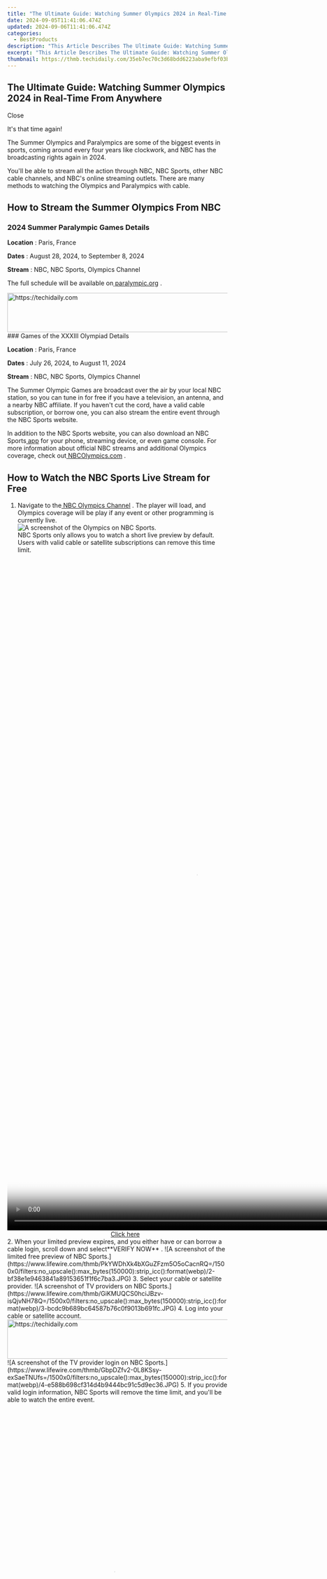 ```yaml
---
title: "The Ultimate Guide: Watching Summer Olympics 2024 in Real-Time From Anywhere"
date: 2024-09-05T11:41:06.474Z
updated: 2024-09-06T11:41:06.474Z
categories:
  - BestProducts
description: "This Article Describes The Ultimate Guide: Watching Summer Olympics 2024 in Real-Time From Anywhere"
excerpt: "This Article Describes The Ultimate Guide: Watching Summer Olympics 2024 in Real-Time From Anywhere"
thumbnail: https://thmb.techidaily.com/35eb7ec70c3d68bdd6223aba9efbf03bc030e84e65b3cf939f3e4c2fcf3f5d40.jpg
---
```


## The Ultimate Guide: Watching Summer Olympics 2024 in Real-Time From Anywhere

Close 

 It's that time again!

 The Summer Olympics and Paralympics are some of the biggest events in sports, coming around every four years like clockwork, and NBC has the broadcasting rights again in 2024.

 You'll be able to stream all the action through NBC, NBC Sports, other NBC cable channels, and NBC's online streaming outlets. There are many methods to watching the Olympics and Paralympics with cable.

##  How to Stream the Summer Olympics From NBC 

###  2024 Summer Paralympic Games Details

**Location** : Paris, France

**Dates** : August 28, 2024, to September 8, 2024

**Stream** : NBC, NBC Sports, Olympics Channel

 The full schedule will be available on[ paralympic.org](https://www.paralympic.org/) .

<!-- affiliate ads begin -->
<a href="https://unicoeye.pxf.io/c/5597632/2134489/18498" target="_top" id="2134489">
  <img src="//a.impactradius-go.com/display-ad/18498-2134489" border="0" alt="https://techidaily.com" width="728" height="90"/>
</a>
<img height="0" width="0" src="https://unicoeye.pxf.io/i/5597632/2134489/18498" style="position:absolute;visibility:hidden;" border="0" />
<!-- affiliate ads end -->
###  Games of the XXXIII Olympiad Details

**Location** : Paris, France

**Dates** : July 26, 2024, to August 11, 2024

**Stream** : NBC, NBC Sports, Olympics Channel

 The Summer Olympic Games are broadcast over the air by your local NBC station, so you can tune in for free if you have a television, an antenna, and a nearby NBC affiliate. If you haven't cut the cord, have a valid cable subscription, or borrow one, you can also stream the entire event through the NBC Sports website.

 In addition to the NBC Sports website, you can also download an NBC Sports[ app](https://www.lifewire.com/what-are-apps-1616114) for your phone, streaming device, or even game console. For more information about official NBC streams and additional Olympics coverage, check out[ NBCOlympics.com](https://www.nbcolympics.com/) .

##  How to Watch the NBC Sports Live Stream for Free 

1. Navigate to the[ NBC Olympics Channel](http://stream.nbcsports.com/nbc/watch-olympic-channel) . The player will load, and Olympics coverage will be play if any event or other programming is currently live.  
![A screenshot of the Olympics on NBC Sports.](https://www.lifewire.com/thmb/UxEZ2c2brBtv7hHZuq7yYhTDwpg=/1500x0/filters:no_upscale():max_bytes(150000):strip_icc():format(webp)/1-9de2b04320c34c62a089aa06525cb468.JPG)  
 NBC Sports only allows you to watch a short live preview by default. Users with valid cable or satellite subscriptions can remove this time limit.
<!-- affiliate ads begin -->
<span id="1531879">
					<video width="864" height="1536" style="cursor:pointer"
           poster="//a.impactradius-go.com/display-clicktoplayimage/1531879.png"
           onclick="if(!this.playClicked){this.play();this.setAttribute('controls',true);this.playClicked=true;}">
	   <source src="//a.impactradius-go.com/display-ad/16446-1531879">
	   <img src="//a.impactradius-go.com/display-clicktoplayimage/1531879.png" style="border: none; height: 100%; width: 100%; object-fit: contain">
	</video>
	<div style="width:540px;text-align:center"><a href="javascript:window.open(decodeURIComponent('https%3A%2F%2Flaganoo.pxf.io%2Fc%2F5597632%2F1531879%2F16446'), '_blank');void(0);">Click here</a></div>
</span>
<img height="0" width="0" src="https://imp.pxf.io/i/5597632/1531879/16446" style="position:absolute;visibility:hidden;" border="0" />
<!-- affiliate ads end -->
2. When your limited preview expires, and you either have or can borrow a cable login, scroll down and select**VERIFY NOW** .  
![A screenshot of the limited free preview of NBC Sports.](https://www.lifewire.com/thmb/PkYWDhXk4bXGuZFzm5O5oCacnRQ=/1500x0/filters:no_upscale():max_bytes(150000):strip_icc():format(webp)/2-bf38e1e9463841a89153651f1f6c7ba3.JPG)
3. Select your cable or satellite provider.  
![A screenshot of TV providers on NBC Sports.](https://www.lifewire.com/thmb/GiKMUQCS0hciJBzv-isQjvNH78Q=/1500x0/filters:no_upscale():max_bytes(150000):strip_icc():format(webp)/3-bcdc9b689bc64587b76c0f9013b691fc.JPG)
4. Log into your cable or satellite account.  
<!-- affiliate ads begin -->
<a href="https://ursime.pxf.io/c/5597632/2136545/16384" target="_top" id="2136545">
  <img src="//a.impactradius-go.com/display-ad/16384-2136545" border="0" alt="https://techidaily.com" width="728" height="90"/>
</a>
<img height="0" width="0" src="https://ursime.pxf.io/i/5597632/2136545/16384" style="position:absolute;visibility:hidden;" border="0" />
<!-- affiliate ads end -->
![A screenshot of the TV provider login on NBC Sports.](https://www.lifewire.com/thmb/GbpDZfv2-0L8KSsy-exSaeTNUfs=/1500x0/filters:no_upscale():max_bytes(150000):strip_icc():format(webp)/4-e588b698cf314d4b9444bc91c5d9ec36.JPG)
5. If you provide valid login information, NBC Sports will remove the time limit, and you'll be able to watch the entire event.  
<!-- affiliate ads begin -->
<span id="1899850">
					<video width="486" height="864" style="cursor:pointer"
           poster="//a.impactradius-go.com/display-clicktoplayimage/1899850.png"
           onclick="if(!this.playClicked){this.play();this.setAttribute('controls',true);this.playClicked=true;}">
	   <source src="//a.impactradius-go.com/display-ad/14483-1899850">
	   <img src="//a.impactradius-go.com/display-clicktoplayimage/1899850.png" style="border: none; height: 100%; width: 100%; object-fit: contain">
	</video>
	<div style="width:304px;text-align:center"><a href="javascript:window.open(decodeURIComponent('https%3A%2F%2Felectronicx.pxf.io%2Fc%2F5597632%2F1899850%2F14483'), '_blank');void(0);">Click here</a></div>
</span>
<img height="0" width="0" src="https://imp.pxf.io/i/5597632/1899850/14483" style="position:absolute;visibility:hidden;" border="0" />
<!-- affiliate ads end -->
 Since the NBC Sports website only provides a short free trial viewing period, this isn't a good method for cord-cutters. For a longer trial, look at services like Hulu or fuboTV.

##  What Streaming Services Include the Olympic Games? 

 The best way for cord-cutters to stream the Olympics is through an internet streaming service. These services provide television access that's a lot like cable, except you stream live television through the internet. You need a computer, laptop, mobile phone, tablet, or a compatible smart TV and a high-speed internet connection to use one of these services.

![Gold Medalist Sunisa Lee of USA during the medals ceremony the gymnastics artistic Women's All-Around Final on day six of the Tokyo 2020 Olympic Games at Ariake Gymnastics Centre on July 29, 2021 in Tokyo, Japan.](https://www.lifewire.com/thmb/4TQ5wPSF8Rwx_Xvo8p2q9kyQC4c=/1500x0/filters:no_upscale():max_bytes(150000):strip_icc():format(webp)/Sunisa_Lee_GettyImages-1331330797-06600495fda84b7d917a3e68264ea194.jpg) 

 Gold Medalist Sunisa Lee of USA during the medals ceremony for the gymnastics artistic Women's All-Around Final.  Jean Catuffe/Getty Images 

 Each of these streaming services has signed deals with networks and TV stations, which allows them to broadcast live television. That's why you get access to a live NBC stream on some services, and others only provide you with on-demand pre-recorded content from NBC. Availability is based on your physical location and whether or not any given service has made a deal with your local NBC affiliate.

* [ Hulu with Live TV](https://www.lifewire.com/hulu-live-tv-4165344) : This service provides the broadest access to NBC. If it isn't available in your area, try a different one.
* [ YouTube TV](https://www.lifewire.com/youtube-tv-4155151) : NBC is available in most major markets and many smaller markets through this service.
* [ DirecTV Stream](https://www.lifewire.com/att-now-4155821) : This service also has decent NBC coverage.
* [ Sling TV](https://www.lifewire.com/sling-tv-4154536) : NBC is only available in select markets through this service, but it's a very affordable option if your area is covered.
* [ fuboTV](https://www.lifewire.com/fubotv-4159948) : This sports-focused streaming service has limited NBC coverage, but it's still worth checking out in case your area is included.

<!-- affiliate ads begin -->
<a href="https://aligracehair.sjv.io/c/5597632/2135368/19272" target="_top" id="2135368">
  <img src="//a.impactradius-go.com/display-ad/19272-2135368" border="0" alt="https://techidaily.com" width="250" height="90"/>
</a>
<img height="0" width="0" src="https://aligracehair.sjv.io/i/5597632/2135368/19272" style="position:absolute;visibility:hidden;" border="0" />
<!-- affiliate ads end -->
##  Watching an Olympics Online Stream on Mobile, Streaming Devices, and Consoles 

 In addition to streaming through a web browser on your computer, you can also stream the Olympics on your phone, tablet, streaming device, and even game console if you have the right app. Check your app store to get the app you need for your device.

 NBC Sports has apps for most major devices, but you still need a valid cable or satellite subscription to log in.

<!-- affiliate ads begin -->
<a href="https://aligracehair.sjv.io/c/5597632/2135351/19272" target="_top" id="2135351">
  <img src="//a.impactradius-go.com/display-ad/19272-2135351" border="0" alt="https://techidaily.com" width="125" height="90"/>
</a>
<img height="0" width="0" src="https://aligracehair.sjv.io/i/5597632/2135351/19272" style="position:absolute;visibility:hidden;" border="0" />
<!-- affiliate ads end -->
##  Can You Watch the Olympics With an Antenna? 

 Since NBC has the rights to the Olympics in the United States, you can watch a lot of coverage for free if you have an antenna and a local NBC affiliate. You'll miss out on any coverage NBC shifts to its cable channels and online streams, but the most popular events are usually broadcast on NBC.

 To watch the Olympics with this method, all you need is a television and an antenna. If you have an older TV, you'll also need a digital converter box, and you may also have to upgrade your older antenna as well. Check out our roundup of digital TV antennas if you don't already have one.

[  How to Connect a DTV Converter Box to an Analog TV ](https://www.lifewire.com/dtv-converter-to-analog-tv-3276563) 

 If you're all set up with an antenna, you can hook it up to your computer and use Plex Live TV to stream the Olympics to your computers, laptops, and mobile devices.

 This method also requires a TV tuner card for your computer. It takes the free TV signal from your antenna, processes it on your computer, then streams it to your devices.

[ Where Is the Digital TV Tuner? ](https://www.lifewire.com/digital-tv-tuner-3276287) 

Was this page helpful?

Thanks for letting us know!

 Get the Latest Tech News Delivered Every Day

[ Subscribe ](https://www.lifewire.com/#) 

Tell us why!

 Other  Not enough details  Hard to understand 

 Submit 

<ins class="adsbygoogle"
     style="display:block"
     data-ad-format="autorelaxed"
     data-ad-client="ca-pub-7571918770474297"
     data-ad-slot="1223367746"></ins>



<ins class="adsbygoogle"
     style="display:block"
     data-ad-client="ca-pub-7571918770474297"
     data-ad-slot="8358498916"
     data-ad-format="auto"
     data-full-width-responsive="true"></ins>


